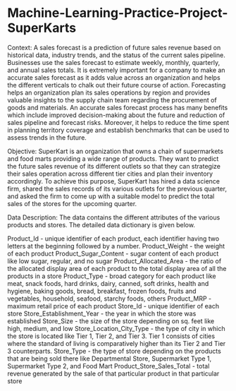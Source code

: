 # Machine-Learning-Practice-Project-SuperKarts
Context:
A sales forecast is a prediction of future sales revenue based on historical data, industry trends, and the status of the current sales pipeline. Businesses use the sales forecast to estimate weekly, monthly, quarterly, and annual sales totals. It is extremely important for a company to make an accurate sales forecast as it adds value across an organization and helps the different verticals to chalk out their future course of action. Forecasting helps an organization plan its sales operations by region and provides valuable insights to the supply chain team regarding the procurement of goods and materials. An accurate sales forecast process has many benefits which include improved decision-making about the future and reduction of sales pipeline and forecast risks. Moreover, it helps to reduce the time spent in planning territory coverage and establish benchmarks that can be used to assess trends in the future.

Objective:
SuperKart is an organization that owns a chain of supermarkets and food marts providing a wide range of products. They want to predict the future sales revenue of its different outlets so that they can strategize their sales operation across different tier cities and plan their inventory accordingly. To achieve this purpose, SuperKart has hired a data science firm, shared the sales records of its various outlets for the previous quarter, and asked the firm to come up with a suitable model to predict the total sales of the stores for the upcoming quarter.

Data Description:
The data contains the different attributes of the various products and stores. The detailed data dictionary is given below.

Product_Id - unique identifier of each product, each identifier having two letters at the beginning followed by a number.
Product_Weight - the weight of each product
Product_Sugar_Content - sugar content of each product like low sugar, regular, and no sugar
Product_Allocated_Area - the ratio of the allocated display area of each product to the total display area of all the products in a store
Product_Type - broad category for each product like meat, snack foods, hard drinks, dairy, canned, soft drinks, health and hygiene, baking goods, bread, breakfast, frozen foods, fruits and vegetables, household, seafood, starchy foods, others
Product_MRP - maximum retail price of each product
Store_Id - unique identifier of each store
Store_Establishment_Year - the year in which the store was established
Store_Size - the size of the store depending on sq. feet like high, medium, and low
Store_Location_City_Type - the type of city in which the store is located like Tier 1, Tier 2, and Tier 3. Tier 1 consists of cities where the standard of living is comparatively higher than its Tier 2 and Tier 3 counterparts.
Store_Type - the type of store depending on the products that are being sold there like Departmental Store, Supermarket Type 1, Supermarket Type 2, and Food Mart
Product_Store_Sales_Total - total revenue generated by the sale of that particular product in that particular store
